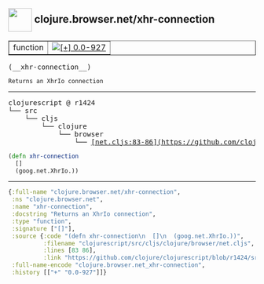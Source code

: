 ## <img width="48px" valign="middle" src="http://i.imgur.com/Hi20huC.png"> clojure.browser.net/xhr-connection

 <table border="1">
<tr>
<td>function</td>
<td><a href="https://github.com/cljsinfo/api-refs/tree/0.0-927"><img valign="middle" alt="[+] 0.0-927" src="https://img.shields.io/badge/+-0.0--927-lightgrey.svg"></a> </td>
</tr>
</table>

 <samp>
(__xhr-connection__)<br>
</samp>

```
Returns an XhrIo connection
```

---

 <pre>
clojurescript @ r1424
└── src
    └── cljs
        └── clojure
            └── browser
                └── <ins>[net.cljs:83-86](https://github.com/clojure/clojurescript/blob/r1424/src/cljs/clojure/browser/net.cljs#L83-L86)</ins>
</pre>

```clj
(defn xhr-connection
  []
  (goog.net.XhrIo.))
```


---

```clj
{:full-name "clojure.browser.net/xhr-connection",
 :ns "clojure.browser.net",
 :name "xhr-connection",
 :docstring "Returns an XhrIo connection",
 :type "function",
 :signature ["[]"],
 :source {:code "(defn xhr-connection\n  []\n  (goog.net.XhrIo.))",
          :filename "clojurescript/src/cljs/clojure/browser/net.cljs",
          :lines [83 86],
          :link "https://github.com/clojure/clojurescript/blob/r1424/src/cljs/clojure/browser/net.cljs#L83-L86"},
 :full-name-encode "clojure.browser.net_xhr-connection",
 :history [["+" "0.0-927"]]}

```
